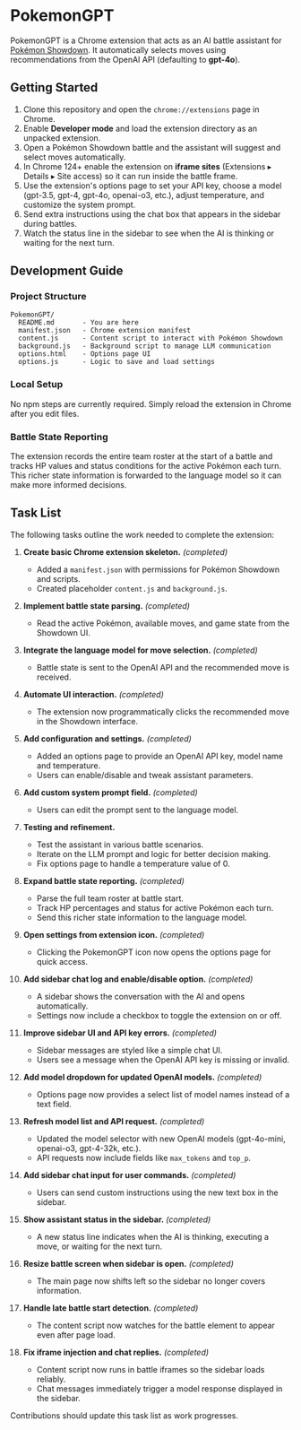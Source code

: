 # PokemonGPT

PokemonGPT is a Chrome extension that acts as an AI battle assistant for [Pokémon Showdown](https://pokemonshowdown.com). It automatically selects moves using recommendations from the OpenAI API (defaulting to **gpt-4o**).

## Getting Started

1. Clone this repository and open the `chrome://extensions` page in Chrome.
2. Enable **Developer mode** and load the extension directory as an unpacked extension.
3. Open a Pokémon Showdown battle and the assistant will suggest and select moves automatically.
4. In Chrome 124+ enable the extension on **iframe sites** (Extensions ▸ Details ▸ Site access) so it can run inside the battle frame.
5. Use the extension's options page to set your API key, choose a model (gpt-3.5, gpt-4, gpt-4o, openai-o3, etc.), adjust temperature, and customize the system prompt.
6. Send extra instructions using the chat box that appears in the sidebar during battles.
7. Watch the status line in the sidebar to see when the AI is thinking or waiting for the next turn.

## Development Guide

### Project Structure

```
PokemonGPT/
  README.md       - You are here
  manifest.json   - Chrome extension manifest
  content.js      - Content script to interact with Pokémon Showdown
  background.js   - Background script to manage LLM communication
  options.html    - Options page UI
  options.js      - Logic to save and load settings
```

### Local Setup

No npm steps are currently required. Simply reload the extension in Chrome after you edit files.

### Battle State Reporting

The extension records the entire team roster at the start of a battle and tracks
HP values and status conditions for the active Pokémon each turn. This richer
state information is forwarded to the language model so it can make more
informed decisions.

## Task List

The following tasks outline the work needed to complete the extension:

1. **Create basic Chrome extension skeleton.** *(completed)*
   - Added a `manifest.json` with permissions for Pokémon Showdown and scripts.
   - Created placeholder `content.js` and `background.js`.

2. **Implement battle state parsing.** *(completed)*
   - Read the active Pokémon, available moves, and game state from the Showdown UI.

3. **Integrate the language model for move selection.** *(completed)*
   - Battle state is sent to the OpenAI API and the recommended move is received.

4. **Automate UI interaction.** *(completed)*
   - The extension now programmatically clicks the recommended move in the Showdown interface.

5. **Add configuration and settings.** *(completed)*
   - Added an options page to provide an OpenAI API key, model name and temperature.
   - Users can enable/disable and tweak assistant parameters.

6. **Add custom system prompt field.** *(completed)*
   - Users can edit the prompt sent to the language model.

7. **Testing and refinement.**
   - Test the assistant in various battle scenarios.
   - Iterate on the LLM prompt and logic for better decision making.
   - Fix options page to handle a temperature value of 0.

8. **Expand battle state reporting.** *(completed)*
   - Parse the full team roster at battle start.
   - Track HP percentages and status for active Pokémon each turn.
   - Send this richer state information to the language model.

9. **Open settings from extension icon.** *(completed)*
   - Clicking the PokemonGPT icon now opens the options page for quick access.

10. **Add sidebar chat log and enable/disable option.** *(completed)*
    - A sidebar shows the conversation with the AI and opens automatically.
    - Settings now include a checkbox to toggle the extension on or off.

11. **Improve sidebar UI and API key errors.** *(completed)*
    - Sidebar messages are styled like a simple chat UI.
    - Users see a message when the OpenAI API key is missing or invalid.

12. **Add model dropdown for updated OpenAI models.** *(completed)*
    - Options page now provides a select list of model names instead of a text field.

13. **Refresh model list and API request.** *(completed)*
    - Updated the model selector with new OpenAI models (gpt-4o-mini, openai-o3, gpt-4-32k, etc.).
    - API requests now include fields like `max_tokens` and `top_p`.

14. **Add sidebar chat input for user commands.** *(completed)*
    - Users can send custom instructions using the new text box in the sidebar.

15. **Show assistant status in the sidebar.** *(completed)*
    - A new status line indicates when the AI is thinking, executing a move, or waiting for the next turn.

16. **Resize battle screen when sidebar is open.** *(completed)*
    - The main page now shifts left so the sidebar no longer covers information.

17. **Handle late battle start detection.** *(completed)*
    - The content script now watches for the battle element to appear even after page load.

18. **Fix iframe injection and chat replies.** *(completed)*
    - Content script now runs in battle iframes so the sidebar loads reliably.
    - Chat messages immediately trigger a model response displayed in the sidebar.

Contributions should update this task list as work progresses.
